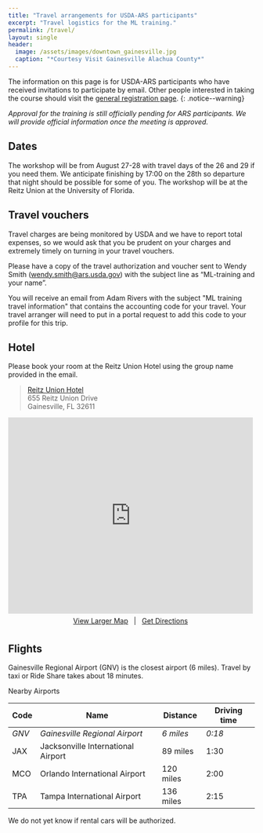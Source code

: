 ```yaml
---
title: "Travel arrangements for USDA-ARS participants"
excerpt: "Travel logistics for the ML training."
permalink: /travel/
layout: single
header:
  image: /assets/images/downtown_gainesville.jpg
  caption: "*Courtesy Visit Gainesville Alachua County*"
---
```


The information on this page is for USDA-ARS participants who have received
invitations to participate by email. Other people interested in taking the
course should visit the [general registration page](/register/).
{: .notice--warning}

*Approval for the training is still officially pending for ARS participants. We will provide official information once the meeting is approved.*

## Dates
The workshop will be from August 27-28 with travel days of the 26 and 29 if you need them.  We anticipate finishing by 17:00 on the 28th so departure that night should be possible for some of you. The workshop will be at the Reitz Union at the University of Florida.

## Travel vouchers
Travel charges are being monitored by USDA and we have to report total expenses, so we would ask that you be prudent on your charges and extremely timely on turning in your travel vouchers.

Please have a copy of the travel authorization and voucher sent to Wendy Smith (<wendy.smith@ars.usda.gov>) with the subject line as “ML-training and your name”.

You will receive an email from Adam Rivers with the subject "ML training travel information" that contains the accounting code for your travel. Your travel arranger will need to put in a portal request to add this code to your profile for this trip.

## Hotel

Please book your room at the Reitz Union Hotel using the group name provided in the email.

> [Reitz Union Hotel](https://www.union.ufl.edu/UnionHotel)  
> 655 Reitz Union Drive <br>
> Gainesville, FL 32611

<div>
     <iframe width="500" height="400" frameborder="0" src="https://www.bing.com/maps/embed?h=400&w=500&cp=29.646225621027774~-82.34824862170038&lvl=15&typ=d&sty=h&src=SHELL&FORM=MBEDV8&pushpins=29.646225621027774_-82.34824862170038&" scrolling="no">
     </iframe>
     <div style="white-space: nowrap; text-align: center; width: 500px; padding: 6px 0;">
        <a id="largeMapLink" target="_blank" href="https://www.bing.com/maps?cp=29.646225621027774~-82.34824862170038&amp;sty=h&amp;lvl=15&amp;FORM=MBEDLD">View Larger Map</a> &nbsp; | &nbsp;
        <a id="dirMapLink" target="_blank" href="https://www.bing.com/maps/directions?cp=29.646225621027774~-82.34824862170038&amp;sty=h&amp;lvl=15&amp;rtp=~pos.29.646225621027774_-82.34824862170038____&amp;FORM=MBEDLD">Get Directions</a>
    </div>
</div>

## Flights


Gainesville Regional Airport (GNV) is the closest airport (6 miles). Travel by taxi or Ride Share takes about 18 minutes.

Nearby Airports

|Code | Name | Distance |Driving time|
|-----|------| ---------|------------|
|_GNV_ | _Gainesville Regional Airport_ | _6 miles_| _0:18_ |
|JAX | Jacksonville International Airport| 89 miles | 1:30|
|MCO | Orlando International Airport |120 miles | 2:00|
|TPA | Tampa International Airport | 136 miles | 2:15|

We do not yet know if rental cars will be authorized.
